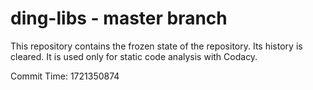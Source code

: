# ding-libs - master branch

This repository contains the frozen state of the repository.
Its history is cleared. It is used only for static code
analysis with Codacy.

Commit Time: 1721350874